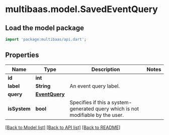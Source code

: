 # multibaas.model.SavedEventQuery

## Load the model package
```dart
import 'package:multibaas/api.dart';
```

## Properties
Name | Type | Description | Notes
------------ | ------------- | ------------- | -------------
**id** | **int** |  | 
**label** | **String** | An event query label. | 
**query** | [**EventQuery**](EventQuery.md) |  | 
**isSystem** | **bool** | Specifies if this a system-generated query which is not modifiable by the user. | 

[[Back to Model list]](../README.md#documentation-for-models) [[Back to API list]](../README.md#documentation-for-api-endpoints) [[Back to README]](../README.md)


